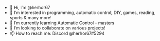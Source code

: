 - 👋 Hi, I’m @herhor67
- 👀 I’m interested in programming, automatic control, DIY, games, reading, sports & many more!
- 🌱 I’m currently learning Automatic Control - masters
- 💞️ I’m looking to collaborate on various projects!
- 📫 How to reach me: Discord @herhor67#5294

